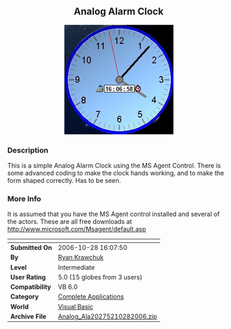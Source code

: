 ﻿<div align="center">

## Analog Alarm Clock

<img src="PIC200610281819574148.JPG">
</div>

### Description

This is a simple Analog Alarm Clock using the MS Agent Control. There is some advanced coding to make the clock hands working, and to make the form shaped correctly. Has to be seen.
 
### More Info
 
It is assumed that you have the MS Agent control installed and several of the actors. These are all free downloads at http://www.microsoft.com/Msagent/default.asp


<span>             |<span>
---                |---
**Submitted On**   |2006-10-28 16:07:50
**By**             |[Ryan Krawchuk](https://github.com/Planet-Source-Code/PSCIndex/blob/master/ByAuthor/ryan-krawchuk.md)
**Level**          |Intermediate
**User Rating**    |5.0 (15 globes from 3 users)
**Compatibility**  |VB 6\.0
**Category**       |[Complete Applications](https://github.com/Planet-Source-Code/PSCIndex/blob/master/ByCategory/complete-applications__1-27.md)
**World**          |[Visual Basic](https://github.com/Planet-Source-Code/PSCIndex/blob/master/ByWorld/visual-basic.md)
**Archive File**   |[Analog\_Ala20275210282006\.zip](https://github.com/Planet-Source-Code/ryan-krawchuk-analog-alarm-clock__1-66918/archive/master.zip)








